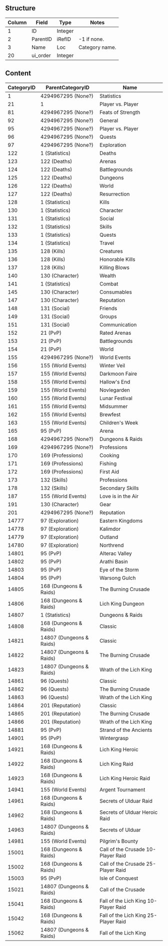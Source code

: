 ## Structure

| **Column** | **Field** | **Type** | **Notes** 
| ---| ---| ---| ---
| 1 | ID | Integer |   
| 2 | ParentID | iRefID | -1 if none. 
| 3 | Name | Loc | Category name. 
| 20 | ui_order | Integer |

## Content

| **CategoryID** | **ParentCategoryID** | **Name** 
| ---| ---| ---
| 1 | 4294967295 (None?) | Statistics 
| 21 | 1 | Player vs. Player 
| 81 | 4294967295 (None?) | Feats of Strength 
| 92 | 4294967295 (None?) | General 
| 95 | 4294967295 (None?) | Player vs. Player 
| 96 | 4294967295 (None?) | Quests 
| 97 | 4294967295 (None?) | Exploration 
| 122 | 1 (Statistics) | Deaths 
| 123 | 122 (Deaths) | Arenas 
| 124 | 122 (Deaths) | Battlegrounds 
| 125 | 122 (Deaths) | Dungeons 
| 126 | 122 (Deaths) | World 
| 127 | 122 (Deaths) | Resurrection 
| 128 | 1 (Statistics) | Kills 
| 130 | 1 (Statistics) | Character 
| 131 | 1 (Statistics) | Social 
| 132 | 1 (Statistics) | Skills 
| 133 | 1 (Statistics) | Quests 
| 134 | 1 (Statistics) | Travel 
| 135 | 128 (Kills) | Creatures 
| 136 | 128 (Kills) | Honorable Kills 
| 137 | 128 (Kills) | Killing Blows 
| 140 | 130 (Character) | Wealth 
| 141 | 1 (Statistics) | Combat 
| 145 | 130 (Character) | Consumables 
| 147 | 130 (Character) | Reputation 
| 148 | 131 (Social) | Friends 
| 149 | 131 (Social) | Groups 
| 151 | 131 (Social) | Communication 
| 152 | 21 (PvP) | Rated Arenas 
| 153 | 21 (PvP) | Battlegrounds 
| 154 | 21 (PvP) | World 
| 155 | 4294967295 (None?) | World Events 
| 156 | 155 (World Events) | Winter Veil 
| 157 | 155 (World Events) | Darkmoon Faire 
| 158 | 155 (World Events) | Hallow's End 
| 159 | 155 (World Events) | Novlegarden 
| 160 | 155 (World Events) | Lunar Festival 
| 161 | 155 (World Events) | Midsummer 
| 162 | 155 (World Events) | Brewfest 
| 163 | 155 (World Events) | Children's Week 
| 165 | 95 (PvP) | Arena 
| 168 | 4294967295 (None?) | Dungeons & Raids 
| 169 | 4294967295 (None?) | Professions 
| 170 | 169 (Professions) | Cooking 
| 171 | 169 (Professions) | Fishing 
| 172 | 169 (Professions) | First Aid 
| 173 | 132 (Skills) | Professions 
| 178 | 132 (Skills) | Secondary Skills 
| 187 | 155 (World Events) | Love is in the Air 
| 191 | 130 (Character) | Gear 
| 201 | 4294967295 (None?) | Reputation 
| 14777 | 97 (Exploration) | Eastern Kingdoms 
| 14778 | 97 (Exploration) | Kalimdor 
| 14779 | 97 (Exploration) | Outland 
| 14780 | 97 (Exploration) | Northrend 
| 14801 | 95 (PvP) | Alterac Valley 
| 14802 | 95 (PvP) | Arathi Basin 
| 14803 | 95 (PvP) | Eye of the Storm 
| 14804 | 95 (PvP) | Warsong Gulch 
| 14805 | 168 (Dungeons & Raids) | The Burning Crusade 
| 14806 | 168 (Dungeons & Raids) | Lich King Dungeon 
| 14807 | 1 (Statistics) | Dungeons & Raids 
| 14808 | 168 (Dungeons & Raids) | Classic 
| 14821 | 14807 (Dungeons & Raids) | Classic 
| 14822 | 14807 (Dungeons & Raids) | The Burning Crusade 
| 14823 | 14807 (Dungeons & Raids) | Wrath of the Lich King 
| 14861 | 96 (Quests) | Classic 
| 14862 | 96 (Quests) | The Burning Crusade 
| 14863 | 96 (Quests) | Wrath of the Lich King 
| 14864 | 201 (Reputation) | Classic 
| 14865 | 201 (Reputation) | The Burning Crusade 
| 14866 | 201 (Reputation) | Wrath of the Lich King 
| 14881 | 95 (PvP) | Strand of the Ancients 
| 14901 | 95 (PvP) | Wintergrasp 
| 14921 | 168 (Dungeons & Raids) | Lich King Heroic 
| 14922 | 168 (Dungeons & Raids) | Lich King Raid 
| 14923 | 168 (Dungeons & Raids) | Lich King Heroic Raid 
| 14941 | 155 (World Events) | Argent Tournament 
| 14961 | 168 (Dungeons & Raids) | Secrets of Ulduar Raid 
| 14962 | 168 (Dungeons & Raids) | Secrets of Ulduar Heroic Raid 
| 14963 | 14807 (Dungeons & Raids) | Secrets of Ulduar 
| 14981 | 155 (World Events) | Pilgrim's Bounty 
| 15001 | 168 (Dungeons & Raids) | Call of the Crusade 10-Player Raid 
| 15002 | 168 (Dungeons & Raids) | Call of the Crusade 25-Player Raid 
| 15003 | 95 (PvP) | Isle of Conquest 
| 15021 | 14807 (Dungeons & Raids) | Call of the Crusade 
| 15041 | 168 (Dungeons & Raids) | Fall of the Lich King 10-Player Raid 
| 15042 | 168 (Dungeons & Raids) | Fall of the Lich King 25-Player Raid 
| 15062 | 14807 (Dungeons & Raids) | Fall of the Lich King 
